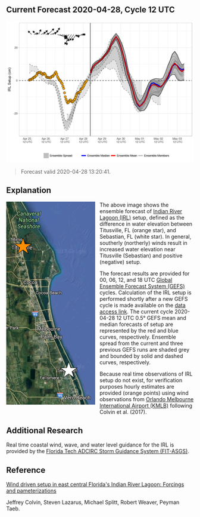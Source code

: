 Current Forecast 2020-04-28, Cycle 12 UTC
-----------------------------------------

[![](img/raw_setup.png)](https://fit-winds.github.io/IRLSetup/img/raw_setup.png)

> Forecast valid 2020-04-28 13:20:41.

Explanation
-----------

<img align="left" src="img/sensor_locations.png" style="padding-right: 12px; padding-bottom: 12px">

The above image shows the ensemble forecast of [Indian River Lagoon
(IRL)](https://en.wikipedia.org/wiki/Indian_River_Lagoon) setup, defined
as the difference in water elevation between Titusville, FL (orange
star), and Sebastian, FL (white star). In general, southerly (northerly)
winds result in increased water elevation near Titusville (Sebastian)
and positive (negative) setup.

The forecast results are provided for 00, 06, 12, and 18 UTC [Global
Ensemble Forecast System
(GEFS)](https://www.ncdc.noaa.gov/data-access/model-data/model-datasets/global-ensemble-forecast-system-gefs)
cycles. Calculation of the IRL setup is performed shortly after a new
GEFS cycle is made available on the [data access
link](http://www.ftp.ncep.noaa.gov/data/nccf/com/gens/prod/). The
current cycle 2020-04-28 12 UTC 0.5° GEFS mean and median forecasts of
setup are represented by the red and blue curves, respectively. Ensemble
spread from the current and three previous GEFS runs are shaded grey and
bounded by solid and dashed curves, respectively.

Because real time observations of IRL setup do not exist, for
verification purposes hourly estimates are provided (orange points)
using wind observations from [Orlando Melbourne International Airport
(KMLB)](https://en.wikipedia.org/wiki/Orlando_Melbourne_International_Airport)
following Colvin et al. (2017).

Additional Research
-------------------

Real time coastal wind, wave, and water level guidance for the IRL is
provided by the [Florida Tech ADCIRC Storm Guidance System
(FIT-ASGS)](https://fl-asgs.github.io/ECFL-IRL/).

Reference
---------

[Wind driven setup in east central Florida's Indian River Lagoon:
Forcings and
pameterizations](https://www.sciencedirect.com/science/article/pii/S0272771418303421)

Jeffrey Colvin, Steven Lazarus, Michael Splitt, Robert Weaver, Peyman
Taeb.
